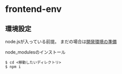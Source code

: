 # frontend-env

## 環境設定

node.jsが入っている前提。
まだの場合は[開発環境の準備](https://github.com/dacauman/frontend-env/wiki/%E3%83%95%E3%83%AD%E3%83%B3%E3%83%88%E3%82%A8%E3%83%B3%E3%83%89%E7%92%B0%E5%A2%83#%E9%96%8B%E7%99%BA%E7%92%B0%E5%A2%83%E3%81%AE%E6%BA%96%E5%82%99)

node_modulesのインストール
```
$ cd <移動したいディレクトリ>
$ npm i
```

